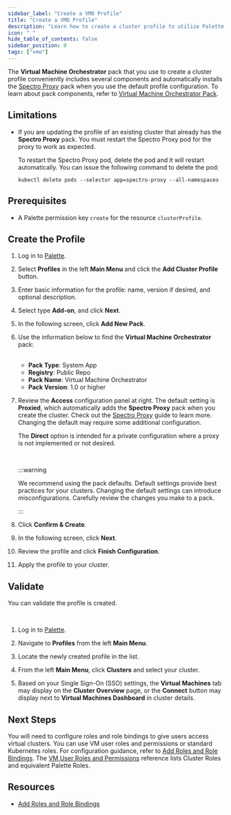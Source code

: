 ```yaml
---
sidebar_label: "Create a VMO Profile"
title: "Create a VMO Profile"
description: "Learn how to create a cluster profile to utilize Palette Virtual Machine Orchestrator capabilities."
icon: " "
hide_table_of_contents: false
sidebar_position: 0
tags: ["vmo"]
---
```


The **Virtual Machine Orchestrator** pack that you use to create a cluster profile conveniently includes several
components and automatically installs the [Spectro Proxy](../../integrations/frp.md) pack when you use the default
profile configuration. To learn about pack components, refer to
[Virtual Machine Orchestrator Pack](../vm-packs-profiles/vm-packs-profiles.md).

## Limitations

- If you are updating the profile of an existing cluster that already has the **Spectro Proxy** pack. You must restart
  the Spectro Proxy pod for the proxy to work as expected.

  To restart the Spectro Proxy pod, delete the pod and it will restart automatically. You can issue the following
  command to delete the pod:

  ```shell
  kubectl delete pods --selector app=spectro-proxy --all-namespaces
  ```

## Prerequisites

- A Palette permission key `create` for the resource `clusterProfile`.

## Create the Profile

1. Log in to [Palette](https://console.spectrocloud.com).

2. Select **Profiles** in the left **Main Menu** and click the **Add Cluster Profile** button.

3. Enter basic information for the profile: name, version if desired, and optional description.

4. Select type **Add-on**, and click **Next**.

5. In the following screen, click **Add New Pack**.

6. Use the information below to find the **Virtual Machine Orchestrator** pack:

   <br />

   - **Pack Type**: System App
   - **Registry**: Public Repo
   - **Pack Name**: Virtual Machine Orchestrator
   - **Pack Version**: 1.0 or higher

7. Review the **Access** configuration panel at right. The default setting is **Proxied**, which automatically adds the
   **Spectro Proxy** pack when you create the cluster. Check out the [Spectro Proxy](../../integrations/frp.md) guide to
   learn more. Changing the default may require some additional configuration.

   The **Direct** option is intended for a private configuration where a proxy is not implemented or not desired.

   <br />

   :::warning

   We recommend using the pack defaults. Default settings provide best practices for your clusters. Changing the default
   settings can introduce misconfigurations. Carefully review the changes you make to a pack.

   :::

8. Click **Confirm & Create**.

9. In the following screen, click **Next**.

10. Review the profile and click **Finish Configuration**.

11. Apply the profile to your cluster.

## Validate

You can validate the profile is created.

<br />

1.  Log in to [Palette](https://console.spectrocloud.com).

2.  Navigate to **Profiles** from the left **Main Menu**.

3.  Locate the newly created profile in the list.

4.  From the left **Main Menu**, click **Clusters** and select your cluster.

5.  Based on your Single Sign-On (SSO) settings, the **Virtual Machines** tab may display on the **Cluster Overview**
    page, or the **Connect** button may display next to **Virtual Machines Dashboard** in cluster details.

## Next Steps

You will need to configure roles and role bindings to give users access virtual clusters. You can use VM user roles and
permissions or standard Kubernetes roles. For configuration guidance, refer to
[Add Roles and Role Bindings](add-roles-and-role-bindings.md). The
[VM User Roles and Permissions](../vm-roles-permissions.md) reference lists Cluster Roles and equivalent Palette Roles.

## Resources

- [Add Roles and Role Bindings](add-roles-and-role-bindings.md)
